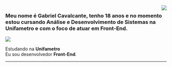 <img align='right' src="https://github-readme-stats.vercel.app/api?username=gabrielovski&show_icons=true&theme=tokyonight&cache_seconds=2300">

### Meu nome é Gabriel Cavalcante, tenho 18 anos e no momento estou cursando Análise e Desenvolvimento de Sistemas na Unifametro e com o foco de atuar em Front-End.

<img src="https://img.shields.io/static/v1?label=Overview&message=gabrielovski&theme=tokyonight&style=for-the-badge&logo=GitHub">

<p> Estudando na <b>Unifametro</b><br/> Eu sou desenvolvedor <b>Front-End</b>.</p>

<hr>
